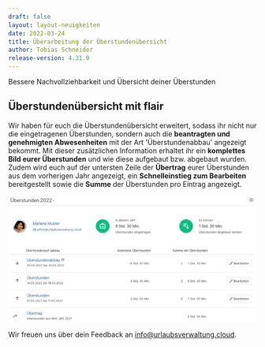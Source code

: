```yaml
---
draft: false
layout: layout-neuigkeiten
date: 2022-03-24
title: Überarbeitung der Überstundenübersicht
author: Tobias Schneider
release-version: 4.31.0
---
```


Bessere Nachvollziehbarkeit und Übersicht deiner Überstunden

<!-- more -->

## Überstundenübersicht mit flair

Wir haben für euch die Überstundenübersicht erweitert, sodass ihr nicht nur die eingetragenen Überstunden, sondern auch
die **beantragten und genehmigten Abwesenheiten** mit der Art 'Überstundenabbau' angezeigt bekommt. Mit dieser zusätzlichen
Information erhaltet ihr ein **komplettes Bild eurer Überstunden** und wie diese aufgebaut bzw. abgebaut wurden.
Zudem wird euch auf der untersten Zeile der **Übertrag** eurer Überstunden aus dem vorherigen Jahr angezeigt,
ein **Schnelleinstieg zum Bearbeiten** bereitgestellt sowie die **Summe** der Überstunden pro Eintrag angezeigt.

<picture>
    <source srcset="overtime-overview.avif" type="image/avif" />
    <img
      src="overtime-overview.png"
      alt="Urlaubsverwaltung neue Überstundenübersicht"
      decoding="async"
      loading="lazy"
      class="rounded-lg"
    />
</picture>

Wir freuen uns über dein Feedback an <a href="mailto:info@urlaubsverwaltung.cloud?subject=Feedback">info@urlaubsverwaltung.cloud</a>.
